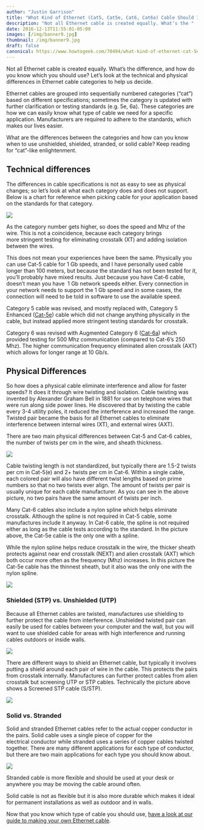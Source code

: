 ```yaml
---
author: "Justin Garrison"
title: "What Kind of Ethernet (Cat5, Cat5e, Cat6, Cat6a) Cable Should I Use?"
description: "Not all Ethernet cable is created equally. What’s the "
date: 2016-12-13T11:55:01-05:00
images: [/img/banner9.jpg]
thumbnail: /img/banner9.jpg
draft: false
canonical: https://www.howtogeek.com/70494/what-kind-of-ethernet-cat-5e6a-cable-should-i-use/
---
```


Not all Ethernet cable is created equally. What’s the difference, and how do you know which you should use? Let’s look at the technical and physical differences in Ethernet cable categories to help us decide.

Ethernet cables are grouped into sequentially numbered categories (“cat”) based on different specifications; sometimes the category is updated with further clarification or testing standards (e.g. 5e, 6a). These categories are how we can easily know what type of cable we need for a specific application. Manufacturers are required to adhere to the standards, which makes our lives easier.

What are the differences between the categories and how can you know when to use unshielded, shielded, stranded, or solid cable? Keep reading for “cat”-like enlightenment.

## Technical differences

The differences in cable specifications is not as easy to see as physical changes; so let’s look at what each category does and does not support. Below is a chart for reference when picking cable for your application based on the standards for that category.

![](https://www.howtogeek.com/wp-content/uploads/2011/08/spec-chart.png)

As the category number gets higher, so does the speed and Mhz of the wire. This is not a coincidence, because each category brings more stringent testing for eliminating crosstalk (XT) and adding isolation between the wires.

This does not mean your experiences have been the same. Physically you can use Cat-5 cable for 1 Gb speeds, and I have personally used cable longer than 100 meters, but because the standard has not been tested for it, you’ll probably have mixed results. Just because you have Cat-6 cable, doesn’t mean you have  1 Gb network speeds either. Every connection in your network needs to support the 1 Gb speed and in some cases, the connection will need to be told in software to use the available speed.

Category 5 cable was revised, and mostly replaced with, Category 5 Enhanced ([Cat-5e](https://www.amazon.com/Mediabridge-Cat5e-Ethernet-Patch-Cable/dp/B001W26TIW/ref=sr_1_2?ie=UTF8&qid=1443404381&sr=8-2&keywords=Cat-5e&tag=lsmedia-4694-20&asc_refurl=https://www.howtogeek.com/70494/what-kind-of-ethernet-cat-5e6a-cable-should-i-use/)) cable which did not change anything physically in the cable, but instead applied more stringent testing standards for crosstalk.

Category 6 was revised with Augmented Category 6 ([Cat-6a](https://www.amazon.com/Cable-Matters®-Snagless-Shielded-Ethernet/dp/B00HEM4ZX0/ref=sr_1_1?ie=UTF8&qid=1443404348&sr=8-1&keywords=Cat-6a&tag=lsmedia-4694-20&asc_refurl=https://www.howtogeek.com/70494/what-kind-of-ethernet-cat-5e6a-cable-should-i-use/)) which provided testing for 500 Mhz communication (compared to Cat-6’s 250 Mhz). The higher communication frequency eliminated alien crosstalk (AXT) which allows for longer range at 10 Gb/s.

## Physical Differences

So how does a physical cable eliminate interference and allow for faster speeds? It does it through wire twisting and isolation. Cable twisting was invented by Alexander Graham Bell in 1881 for use on telephone wires that were run along side power lines. He discovered that by twisting the cable every 3-4 utility poles, it reduced the interference and increased the range. Twisted pair became the basis for all Ethernet cables to eliminate interference between internal wires (XT), and external wires (AXT).

There are two main physical differences between Cat-5 and Cat-6 cables, the number of twists per cm in the wire, and sheath thickness.

![](https://www.howtogeek.com/wp-content/uploads/2011/08/twist-comparison.png)

Cable twisting length is not standardized, but typically there are 1.5-2 twists per cm in Cat-5(e) and 2+ twists per cm in Cat-6. Within a single cable, each colored pair will also have different twist lengths based on prime numbers so that no two twists ever align. The amount of twists per pair is usually unique for each cable manufacturer. As you can see in the above picture, no two pairs have the same amount of twists per inch.

Many Cat-6 cables also include a nylon spline which helps eliminate crosstalk. Although the spline is not required in Cat-5 cable, some manufactures include it anyway. In Cat-6 cable, the spline is not required either as long as the cable tests according to the standard. In the picture above, the Cat-5e cable is the only one with a spline.

While the nylon spline helps reduce crosstalk in the wire, the thicker sheath protects against near end crosstalk (NEXT) and alien crosstalk (AXT) which both occur more often as the frequency (Mhz) increases. In this picture the Cat-5e cable has the thinnest sheath, but it also was the only one with the nylon spline.

![](https://www.howtogeek.com/wp-content/uploads/2011/08/sheath-thickness.png)

### Shielded (STP) vs. Unshielded (UTP)

Because all Ethernet cables are twisted, manufactures use shielding to further protect the cable from interference. Unshielded twisted pair can easily be used for cables between your computer and the wall, but you will want to use shielded cable for areas with high interference and running cables outdoors or inside walls.

![](https://www.howtogeek.com/wp-content/uploads/2011/08/utp-stp.png)

There are different ways to shield an Ethernet cable, but typically it involves putting a shield around each pair of wire in the cable. This protects the pairs from crosstalk internally. Manufactures can further protect cables from alien crosstalk but screening UTP or STP cables. Technically the picture above shows a Screened STP cable (S/STP).

![](https://www.howtogeek.com/wp-content/uploads/2011/08/stp-udp.png)

### Solid vs. Stranded

Solid and stranded Ethernet cables refer to the actual copper conductor in the pairs. Solid cable uses a single piece of copper for the electrical conductor while stranded uses a series of copper cables twisted together. There are many different applications for each type of conductor, but there are two main applications for each type you should know about.

![](https://www.howtogeek.com/wp-content/uploads/2011/08/solid-stranded.png)

Stranded cable is more flexible and should be used at your desk or anywhere you may be moving the cable around often.

Solid cable is not as flexible but it is also more durable which makes it ideal for permanent installations as well as outdoor and in walls.

Now that you know which type of cable you should use, [have a look at our guide to making your own Ethernet cable](https://www.howtogeek.com/60486/how-to-make-your-own-custom-length-network-cables/).
